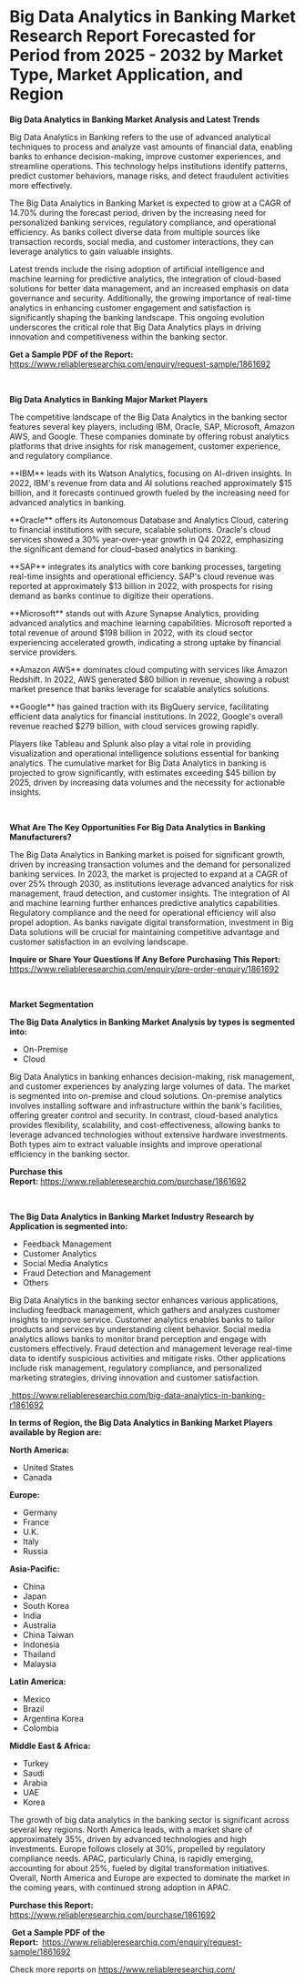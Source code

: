 <p><h1>Big Data Analytics in Banking Market Research Report Forecasted for Period from 2025 -  2032 by Market Type, Market Application, and Region</h1></p><p><strong>Big Data Analytics in Banking Market Analysis and Latest Trends</strong></p>
<p><p>Big Data Analytics in Banking refers to the use of advanced analytical techniques to process and analyze vast amounts of financial data, enabling banks to enhance decision-making, improve customer experiences, and streamline operations. This technology helps institutions identify patterns, predict customer behaviors, manage risks, and detect fraudulent activities more effectively. </p><p>The Big Data Analytics in Banking Market is expected to grow at a CAGR of 14.70% during the forecast period, driven by the increasing need for personalized banking services, regulatory compliance, and operational efficiency. As banks collect diverse data from multiple sources like transaction records, social media, and customer interactions, they can leverage analytics to gain valuable insights. </p><p>Latest trends include the rising adoption of artificial intelligence and machine learning for predictive analytics, the integration of cloud-based solutions for better data management, and an increased emphasis on data governance and security. Additionally, the growing importance of real-time analytics in enhancing customer engagement and satisfaction is significantly shaping the banking landscape. This ongoing evolution underscores the critical role that Big Data Analytics plays in driving innovation and competitiveness within the banking sector.</p></p>
<p><strong>Get a Sample PDF of the Report:&nbsp;</strong> <a href="https://www.reliableresearchiq.com/enquiry/request-sample/1861692?utm_campaign=2797&utm_medium=2&utm_source=Github&utm_content=ia&utm_term=09032025&utm_id=big-data-analytics-in-banking">https://www.reliableresearchiq.com/enquiry/request-sample/1861692</a></p>
<p>&nbsp;</p>
<p><strong>Big Data Analytics in Banking Major Market Players</strong></p>
<p><p>The competitive landscape of the Big Data Analytics in the banking sector features several key players, including IBM, Oracle, SAP, Microsoft, Amazon AWS, and Google. These companies dominate by offering robust analytics platforms that drive insights for risk management, customer experience, and regulatory compliance.</p><p>**IBM** leads with its Watson Analytics, focusing on AI-driven insights. In 2022, IBM's revenue from data and AI solutions reached approximately $15 billion, and it forecasts continued growth fueled by the increasing need for advanced analytics in banking.</p><p>**Oracle** offers its Autonomous Database and Analytics Cloud, catering to financial institutions with secure, scalable solutions. Oracle's cloud services showed a 30% year-over-year growth in Q4 2022, emphasizing the significant demand for cloud-based analytics in banking.</p><p>**SAP** integrates its analytics with core banking processes, targeting real-time insights and operational efficiency. SAP's cloud revenue was reported at approximately $13 billion in 2022, with prospects for rising demand as banks continue to digitize their operations.</p><p>**Microsoft** stands out with Azure Synapse Analytics, providing advanced analytics and machine learning capabilities. Microsoft reported a total revenue of around $198 billion in 2022, with its cloud sector experiencing accelerated growth, indicating a strong uptake by financial service providers.</p><p>**Amazon AWS** dominates cloud computing with services like Amazon Redshift. In 2022, AWS generated $80 billion in revenue, showing a robust market presence that banks leverage for scalable analytics solutions.</p><p>**Google** has gained traction with its BigQuery service, facilitating efficient data analytics for financial institutions. In 2022, Google's overall revenue reached $279 billion, with cloud services growing rapidly.</p><p>Players like Tableau and Splunk also play a vital role in providing visualization and operational intelligence solutions essential for banking analytics. The cumulative market for Big Data Analytics in banking is projected to grow significantly, with estimates exceeding $45 billion by 2025, driven by increasing data volumes and the necessity for actionable insights.</p></p>
<p>&nbsp;</p>
<p><strong>What Are The Key Opportunities For Big Data Analytics in Banking Manufacturers?</strong></p>
<p><p>The Big Data Analytics in Banking market is poised for significant growth, driven by increasing transaction volumes and the demand for personalized banking services. In 2023, the market is projected to expand at a CAGR of over 25% through 2030, as institutions leverage advanced analytics for risk management, fraud detection, and customer insights. The integration of AI and machine learning further enhances predictive analytics capabilities. Regulatory compliance and the need for operational efficiency will also propel adoption. As banks navigate digital transformation, investment in Big Data solutions will be crucial for maintaining competitive advantage and customer satisfaction in an evolving landscape.</p></p>
<p><strong>Inquire or Share Your Questions If Any Before Purchasing This Report:</strong> <a href="https://www.reliableresearchiq.com/enquiry/pre-order-enquiry/1861692?utm_campaign=2797&utm_medium=2&utm_source=Github&utm_content=ia&utm_term=09032025&utm_id=big-data-analytics-in-banking">https://www.reliableresearchiq.com/enquiry/pre-order-enquiry/1861692</a></p>
<p>&nbsp;</p>
<p><strong>Market Segmentation</strong></p>
<p><strong>The Big Data Analytics in Banking Market Analysis by types is segmented into:</strong></p>
<p><ul><li>On-Premise</li><li>Cloud</li></ul></p>
<p><p>Big Data Analytics in banking enhances decision-making, risk management, and customer experiences by analyzing large volumes of data. The market is segmented into on-premise and cloud solutions. On-premise analytics involves installing software and infrastructure within the bank's facilities, offering greater control and security. In contrast, cloud-based analytics provides flexibility, scalability, and cost-effectiveness, allowing banks to leverage advanced technologies without extensive hardware investments. Both types aim to extract valuable insights and improve operational efficiency in the banking sector.</p></p>
<p><strong>Purchase this Report:&nbsp;</strong><a href="https://www.reliableresearchiq.com/purchase/1861692?utm_campaign=2797&utm_medium=2&utm_source=Github&utm_content=ia&utm_term=09032025&utm_id=big-data-analytics-in-banking">https://www.reliableresearchiq.com/purchase/1861692</a></p>
<p>&nbsp;</p>
<p><strong>The Big Data Analytics in Banking Market Industry Research by Application is segmented into:</strong></p>
<p><ul><li>Feedback Management</li><li>Customer Analytics</li><li>Social Media Analytics</li><li>Fraud Detection and Management</li><li>Others</li></ul></p>
<p><p>Big Data Analytics in the banking sector enhances various applications, including feedback management, which gathers and analyzes customer insights to improve service. Customer analytics enables banks to tailor products and services by understanding client behavior. Social media analytics allows banks to monitor brand perception and engage with customers effectively. Fraud detection and management leverage real-time data to identify suspicious activities and mitigate risks. Other applications include risk management, regulatory compliance, and personalized marketing strategies, driving innovation and customer satisfaction.</p></p>
<p><a href="https://www.reliableresearchiq.com/big-data-analytics-in-banking-r1861692?utm_campaign=2797&utm_medium=2&utm_source=Github&utm_content=ia&utm_term=09032025&utm_id=big-data-analytics-in-banking">&nbsp;https://www.reliableresearchiq.com/big-data-analytics-in-banking-r1861692</a></p>
<p><strong>In terms of Region, the Big Data Analytics in Banking Market Players available by Region are:</strong></p>
<p>
    <p> <strong> North America: </strong>
        <ul>
            <li>United States</li>
            <li>Canada</li>
        </ul>
        </p> 
    <p> <strong> Europe: </strong>
        <ul>
            <li>Germany</li>
            <li>France</li>
            <li>U.K.</li>
            <li>Italy</li>
            <li>Russia</li>
        </ul>
        </p> 
    <p> <strong> Asia-Pacific: </strong>
        <ul>
            <li>China</li>
            <li>Japan</li>
            <li>South Korea</li>
            <li>India</li>
            <li>Australia</li>
            <li>China Taiwan</li>
            <li>Indonesia</li>
            <li>Thailand</li>
            <li>Malaysia</li>
        </ul>
        </p> 
    <p> <strong> Latin America: </strong>
        <ul>
            <li>Mexico</li>
            <li>Brazil</li>
            <li>Argentina Korea</li>
            <li>Colombia</li>
        </ul>
        </p> 
    <p> <strong> Middle East & Africa: </strong>
        <ul>
            <li>Turkey</li>
            <li>Saudi</li>
            <li>Arabia</li>
            <li>UAE</li>
            <li>Korea</li>
        </ul>
    </p>
    </p>
<p><p>The growth of big data analytics in the banking sector is significant across several key regions. North America leads, with a market share of approximately 35%, driven by advanced technologies and high investments. Europe follows closely at 30%, propelled by regulatory compliance needs. APAC, particularly China, is rapidly emerging, accounting for about 25%, fueled by digital transformation initiatives. Overall, North America and Europe are expected to dominate the market in the coming years, with continued strong adoption in APAC.</p></p>
<p><strong>Purchase this Report: </strong><a href="https://www.reliableresearchiq.com/purchase/1861692?utm_campaign=2797&utm_medium=2&utm_source=Github&utm_content=ia&utm_term=09032025&utm_id=big-data-analytics-in-banking">https://www.reliableresearchiq.com/purchase/1861692</a></p>
<p>&nbsp;<strong>Get a Sample PDF of the Report:&nbsp;&nbsp;</strong><a href="https://www.reliableresearchiq.com/enquiry/request-sample/1861692?utm_campaign=2797&utm_medium=2&utm_source=Github&utm_content=ia&utm_term=09032025&utm_id=big-data-analytics-in-banking">https://www.reliableresearchiq.com/enquiry/request-sample/1861692</a></p>
<p><strong></strong></p>
<p>Check more reports on <a href="https://www.reliableresearchiq.com/?utm_campaign=2797&utm_medium=2&utm_source=Github&utm_content=ia&utm_term=09032025&utm_id=big-data-analytics-in-banking">https://www.reliableresearchiq.com/</a></p>